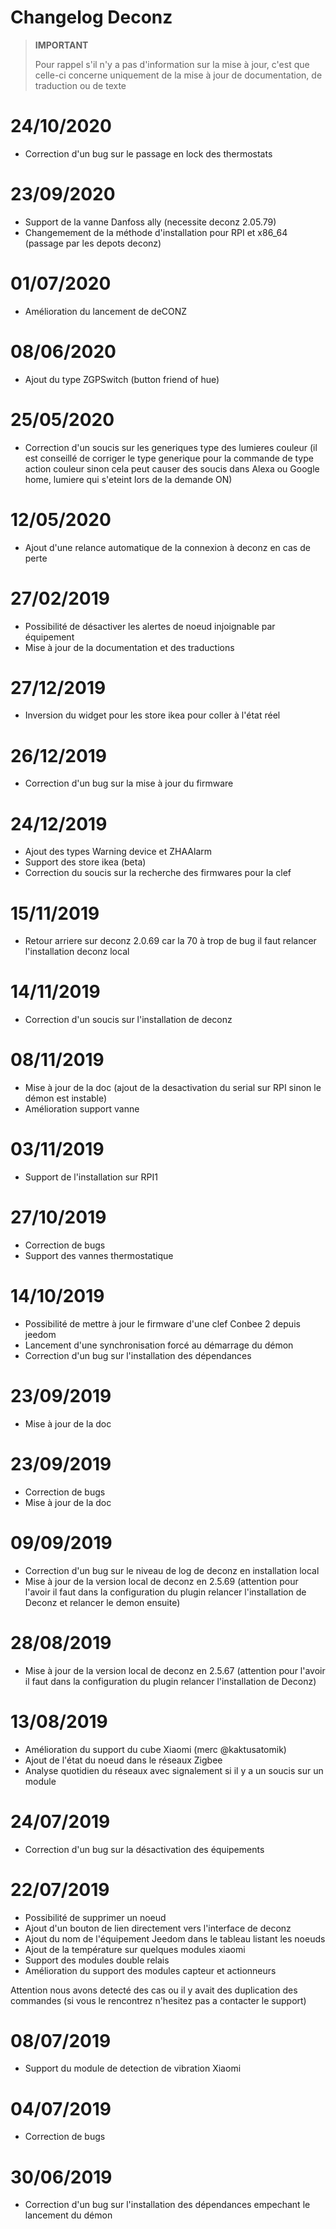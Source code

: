 # Changelog Deconz

>**IMPORTANT**
>
>Pour rappel s'il n'y a pas d'information sur la mise à jour, c'est que celle-ci concerne uniquement de la mise à jour de documentation, de traduction ou de texte

# 24/10/2020

- Correction d'un bug sur le passage en lock des thermostats

# 23/09/2020

- Support de la vanne Danfoss ally (necessite deconz 2.05.79)
- Changemement de la méthode d'installation pour RPI et x86_64 (passage par les depots deconz)

# 01/07/2020

- Amélioration du lancement de deCONZ

# 08/06/2020

- Ajout du type ZGPSwitch (button friend of hue)

# 25/05/2020

- Correction d'un soucis sur les generiques type des lumieres couleur (il est conseillé de corriger le type generique pour la commande de type action couleur sinon cela peut causer des soucis dans Alexa ou Google home, lumiere qui s'eteint lors de la demande ON)

# 12/05/2020

- Ajout d'une relance automatique de la connexion à deconz en cas de perte

# 27/02/2019

- Possibilité de désactiver les alertes de noeud injoignable par équipement
- Mise à jour de la documentation et des traductions

# 27/12/2019

- Inversion du widget pour les store ikea pour coller à l'état réel

# 26/12/2019

- Correction d'un bug sur la mise à jour du firmware

# 24/12/2019

- Ajout des types Warning device et ZHAAlarm
- Support des store ikea (beta)
- Correction du soucis sur la recherche des firmwares pour la clef

# 15/11/2019

- Retour arriere sur deconz 2.0.69 car la 70 à trop de bug il faut relancer l'installation deconz local

# 14/11/2019

- Correction d'un soucis sur l'installation de deconz

# 08/11/2019

- Mise à jour de la doc (ajout de la desactivation du serial sur RPI sinon le démon est instable)
- Amélioration support vanne

# 03/11/2019

- Support de l'installation sur RPI1

# 27/10/2019

- Correction de bugs
- Support des vannes thermostatique

# 14/10/2019

- Possibilité de mettre à jour le firmware d'une clef Conbee 2 depuis jeedom
- Lancement d'une synchronisation forcé au démarrage du démon
- Correction d'un bug sur l'installation des dépendances

# 23/09/2019

- Mise à jour de la doc

# 23/09/2019

- Correction de bugs
- Mise à jour de la doc

# 09/09/2019

- Correction d'un bug sur le niveau de log de deconz en installation local
- Mise à jour de la version local de deconz en 2.5.69 (attention pour l'avoir il faut dans la configuration du plugin relancer l'installation de Deconz et relancer le demon ensuite)

# 28/08/2019

- Mise à jour de la version local de deconz en 2.5.67 (attention pour l'avoir il faut dans la configuration du plugin relancer l'installation de Deconz)

# 13/08/2019

- Amélioration du support du cube Xiaomi (merc @kaktusatomik)
- Ajout de l'état du noeud dans le réseaux Zigbee
- Analyse quotidien du réseaux avec signalement si il y a un soucis sur un module

# 24/07/2019

- Correction d'un bug sur la désactivation des équipements

# 22/07/2019

- Possibilité de supprimer un noeud
- Ajout d'un bouton de lien directement vers l'interface de deconz
- Ajout du nom de l'équipement Jeedom dans le tableau listant les noeuds
- Ajout de la température sur quelques modules xiaomi
- Support des modules double relais
- Amélioration du support des modules capteur et actionneurs

Attention nous avons detecté des cas ou il y avait des duplication des commandes (si vous le rencontrez n'hesitez pas a contacter le support)

# 08/07/2019

- Support du module de detection de vibration Xiaomi

# 04/07/2019

- Correction de bugs

# 30/06/2019

- Correction d'un bug sur l'installation des dépendances empechant le lancement du démon
